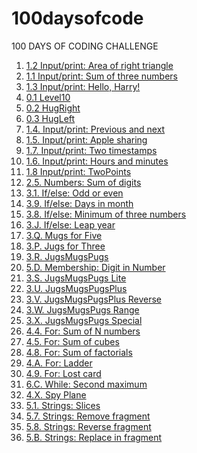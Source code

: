 # 100daysofcode
100 DAYS OF CODING CHALLENGE

1) [1.2 Input/print: Area of right triangle](day001.md)
2) [1.1 Input/print: Sum of three numbers](day001a.md)
3) [1.3 Input/print: Hello, Harry!](day001b.md)
4) [0.1 Level10](day002.md)
5) [0.2 HugRight](day003.md)
6) [0.3 HugLeft](day003a.md)
7) [1.4. Input/print: Previous and next](day004.md)
8) [1.5. Input/print: Apple sharing](day005.md)
9) [1.7. Input/print: Two timestamps](day006.md)
10) [1.6. Input/print: Hours and minutes](day006a.md)
11) [1.8 Input/print: TwoPoints](day007.md)
12) [2.5. Numbers: Sum of digits](day008.md)
13) [3.1. If/else: Odd or even](day009.md)
14) [3.9. If/else: Days in month](day009a.md)
15) [3.8. If/else: Minimum of three numbers](day010.md)
16) [3.J. If/else: Leap year](day010a.md)
17) [3.Q. Mugs for Five](day011.md)
18) [3.P. Jugs for Three](day011a.md)
19) [3.R. JugsMugsPugs](day012.md)
20) [5.D. Membership: Digit in Number](day012a.md)
21) [3.S. JugsMugsPugs Lite](day013.md)
22) [3.U. JugsMugsPugsPlus](day013a.md)
23) [3.V. JugsMugsPugsPlus Reverse](day014.md)
24) [3.W. JugsMugsPugs Range](day014a.md)
25) [3.X. JugsMugsPugs Special](day015.md)
26) [4.4. For: Sum of N numbers](day016.md)
27) [4.5. For: Sum of cubes](day016a.md)
28) [4.8. For: Sum of factorials](day016b.md)
29) [4.A. For: Ladder](day017.md)
30) [4.9. For: Lost card](day017a.md)
31) [6.C. While: Second maximum](day018.md)
32) [4.X. Spy Plane](day018a.md)
33) [5.1. Strings: Slices](day019.md)
34) [5.7. Strings: Remove fragment](day019a.md)
35) [5.8. Strings: Reverse fragment](day019b.md)
36) [5.B. Strings: Replace in fragment](day019c.md)

